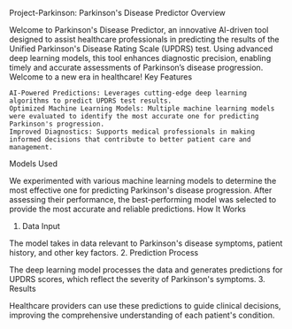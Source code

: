 Project-Parkinson: Parkinson's Disease Predictor
Overview

Welcome to Parkinson's Disease Predictor, an innovative AI-driven tool designed to assist healthcare professionals in predicting the results of the Unified Parkinson's Disease Rating Scale (UPDRS) test. Using advanced deep learning models, this tool enhances diagnostic precision, enabling timely and accurate assessments of Parkinson’s disease progression. Welcome to a new era in healthcare!
Key Features

    AI-Powered Predictions: Leverages cutting-edge deep learning algorithms to predict UPDRS test results.
    Optimized Machine Learning Models: Multiple machine learning models were evaluated to identify the most accurate one for predicting Parkinson's progression.
    Improved Diagnostics: Supports medical professionals in making informed decisions that contribute to better patient care and management.

Models Used

We experimented with various machine learning models to determine the most effective one for predicting Parkinson's disease progression. After assessing their performance, the best-performing model was selected to provide the most accurate and reliable predictions.
How It Works
1. Data Input

The model takes in data relevant to Parkinson's disease symptoms, patient history, and other key factors.
2. Prediction Process

The deep learning model processes the data and generates predictions for UPDRS scores, which reflect the severity of Parkinson's symptoms.
3. Results

Healthcare providers can use these predictions to guide clinical decisions, improving the comprehensive understanding of each patient's condition.
